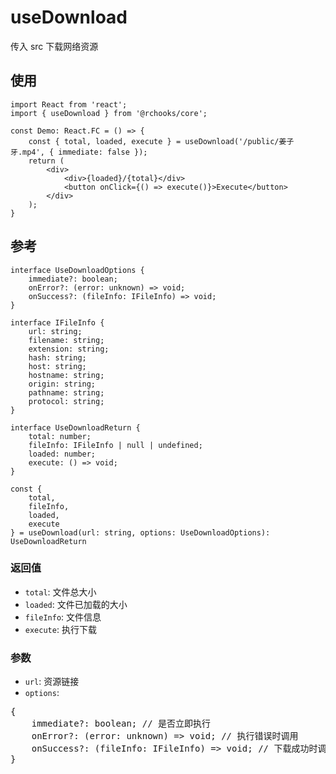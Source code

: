 # useDownload

传入 src 下载网络资源

## 使用

```tsx
import React from 'react';
import { useDownload } from '@rchooks/core';

const Demo: React.FC = () => {
    const { total, loaded, execute } = useDownload('/public/姜子牙.mp4', { immediate: false });
    return (
        <div>
            <div>{loaded}/{total}</div>
            <button onClick={() => execute()}>Execute</button>
        </div>
    );
}
```

## 参考
```tsx
interface UseDownloadOptions {
    immediate?: boolean;
    onError?: (error: unknown) => void;
    onSuccess?: (fileInfo: IFileInfo) => void;
}

interface IFileInfo {
    url: string;
    filename: string;
    extension: string;
    hash: string;
    host: string;
    hostname: string;
    origin: string;
    pathname: string;
    protocol: string;
}

interface UseDownloadReturn {
    total: number;
    fileInfo: IFileInfo | null | undefined;
    loaded: number;
    execute: () => void;
}

const {
    total,
    fileInfo,
    loaded,
    execute
} = useDownload(url: string, options: UseDownloadOptions): UseDownloadReturn
```

### 返回值
- `total`: 文件总大小
- `loaded`: 文件已加载的大小
- `fileInfo`: 文件信息
- `execute`: 执行下载

### 参数
- `url`: 资源链接
- `options`:
<div>
<pre>
{
    immediate?: boolean; // 是否立即执行
    onError?: (error: unknown) => void; // 执行错误时调用
    onSuccess?: (fileInfo: IFileInfo) => void; // 下载成功时调用
}
</pre>
</div>
